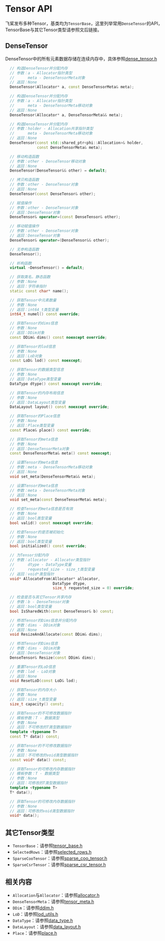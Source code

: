 # Tensor API

飞桨发布多种Tensor，基类均为`TensorBase`，这里列举常用`DenseTensor`的API，TensorBase与其它Tensor类型请参照文后链接。

## DenseTensor

DenseTensor中的所有元素数据存储在连续内存中，具体参照[dense_tensor.h](https://github.com/PaddlePaddle/Paddle/blob/develop/paddle/phi/core/dense_tensor.h)

```c++
  // 构造DenseTensor并分配内存
  // 参数：a - Allocator指针类型
  //      meta - DenseTensorMeta对象
  // 返回：None
  DenseTensor(Allocator* a, const DenseTensorMeta& meta);

  // 构造DenseTensor并分配内存
  // 参数：a - Allocator指针类型
  //      meta - DenseTensorMeta移动对象
  // 返回：None
  DenseTensor(Allocator* a, DenseTensorMeta&& meta);

  // 构造DenseTensor并分配内存
  // 参数：holder - Allocation共享指针类型
  //      meta - DenseTensorMeta移动对象
  // 返回：None
  DenseTensor(const std::shared_ptr<phi::Allocation>& holder,
              const DenseTensorMeta& meta);

  // 移动构造函数
  // 参数：other - DenseTensor移动对象
  // 返回：None
  DenseTensor(DenseTensor&& other) = default;

  // 拷贝构造函数
  // 参数：other - DenseTensor对象
  // 返回：None
  DenseTensor(const DenseTensor& other);

  // 赋值操作
  // 参数：other - DenseTensor对象
  // 返回：DenseTensor对象
  DenseTensor& operator=(const DenseTensor& other);

  // 移动赋值操作
  // 参数：other - DenseTensor对象
  // 返回：DenseTensor对象
  DenseTensor& operator=(DenseTensor&& other);

  // 无参构造函数
  DenseTensor();

  // 析构函数
  virtual ~DenseTensor() = default;

  // 获取类名，静态函数
  // 参数：None
  // 返回：字符串指针
  static const char* name();

  // 获取Tensor中元素数量
  // 参数：None
  // 返回：int64_t类型变量
  int64_t numel() const override;

  // 获取Tensor的dims信息
  // 参数：None
  // 返回：DDim对象
  const DDim& dims() const noexcept override;

  // 获取Tensor的lod信息
  // 参数：None
  // 返回：LoD对象
  const LoD& lod() const noexcept;

  // 获取Tensor的数据类型信息
  // 参数：None
  // 返回：DataType类型变量
  DataType dtype() const noexcept override;

  // 获取Tensor的内存布局信息
  // 参数：None
  // 返回：DataLayout类型变量
  DataLayout layout() const noexcept override;

  // 获取Tensor的Place信息
  // 参数：None
  // 返回：Place类型变量
  const Place& place() const override;

  // 获取Tensor的meta信息
  // 参数：None
  // 返回：DenseTensorMeta对象
  const DenseTensorMeta& meta() const noexcept;

  // 设置Tensor的meta信息
  // 参数：meta - DenseTensorMeta移动对象
  // 返回：None
  void set_meta(DenseTensorMeta&& meta);

  // 设置Tensor的meta信息
  // 参数：meta - DenseTensorMeta对象
  // 返回：None
  void set_meta(const DenseTensorMeta& meta);

  // 检查Tensor的meta信息是否有效
  // 参数：None
  // 返回：bool类型变量
  bool valid() const noexcept override;

  // 检查Tensor的是否被初始化
  // 参数：None
  // 返回：bool类型变量
  bool initialized() const override;

  // 为Tensor分配内存
  // 参数：allocator - Allocator类型指针
  //      dtype - DataType变量
  //      requested_size - size_t类型变量
  // 返回：void*类型指针
  void* AllocateFrom(Allocator* allocator,
                     DataType dtype,
                     size_t requested_size = 0) override;

  // 检查是否与其它Tensor共享内存
  // 参数：b - DenseTensor对象
  // 返回：bool类型变量
  bool IsSharedWith(const DenseTensor& b) const;

  // 修改Tensor的Dims信息并分配内存
  // 参数：dims - DDim对象
  // 返回：None
  void ResizeAndAllocate(const DDim& dims);

  // 修改Tensor的Dims信息
  // 参数：dims - DDim对象
  // 返回：DenseTensor对象
  DenseTensor& Resize(const DDim& dims);

  // 重置Tensor的LoD信息
  // 参数：lod - LoD对象
  // 返回：None
  void ResetLoD(const LoD& lod);

  // 获取Tensor的内存大小
  // 参数：None
  // 返回：size_t类型变量
  size_t capacity() const;

  // 获取Tensor的不可修改数据指针
  // 模板参数：T - 数据类型
  // 参数：None
  // 返回：不可修改的T类型数据指针
  template <typename T>
  const T* data() const;

  // 获取Tensor的不可修改数据指针
  // 参数：None
  // 返回：不可修改的void类型数据指针
  const void* data() const;

  // 获取Tensor的可修改内存数据指针
  // 模板参数：T - 数据类型
  // 参数：None
  // 返回：可修改的T类型数据指针
  template <typename T>
  T* data();

  // 获取Tensor的可修改内存数据指针
  // 参数：None
  // 返回：可修改的void类型数据指针
  void* data();
```

## 其它Tensor类型

- `TensorBase`：请参照[tensor_base.h](https://github.com/PaddlePaddle/Paddle/blob/develop/paddle/phi/core/tensor_base.h)
- `SelectedRows`：请参照[selected_rows.h](https://github.com/PaddlePaddle/Paddle/blob/develop/paddle/phi/core/selected_rows.h)
- `SparseCooTensor`：请参照[sparse_coo_tensor.h](https://github.com/PaddlePaddle/Paddle/blob/develop/paddle/phi/core/sparse_coo_tensor.h)
- `SparseCsrTensor`：请参照[sparse_csr_tensor.h](https://github.com/PaddlePaddle/Paddle/blob/develop/paddle/phi/core/sparse_csr_tensor.h)


## 相关内容

- `Allocation`与`Allocator`：请参照[allocator.h](https://github.com/PaddlePaddle/Paddle/blob/develop/paddle/phi/core/allocator.h)
- `DenseTensorMeta`：请参照[tensor_meta.h](https://github.com/PaddlePaddle/Paddle/blob/develop/paddle/phi/core/tensor_meta.h)
- `DDim`：请参照[ddim.h](https://github.com/PaddlePaddle/Paddle/blob/develop/paddle/phi/core/ddim.h)
- `LoD`：请参照[lod_utils.h](https://github.com/PaddlePaddle/Paddle/blob/develop/paddle/phi/core/lod_utils.h)
- `DataType`：请参照[data_type.h](https://github.com/PaddlePaddle/Paddle/blob/develop/paddle/phi/common/data_type.h)
- `DataLayout`：请参照[data_layout.h](https://github.com/PaddlePaddle/Paddle/blob/develop/paddle/phi/common/data_layout.h)
- `Place`：请参照[place.h](https://github.com/PaddlePaddle/Paddle/blob/develop/paddle/phi/common/place.h)
